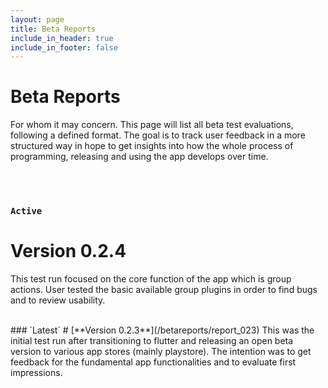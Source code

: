 ```yaml
---
layout: page
title: Beta Reports
include_in_header: true
include_in_footer: false
---
```


# Beta Reports
For whom it may concern. This page will list all beta test evaluations, following a defined format. The goal is to
track user feedback in a more structured way in hope to get insights into how the whole process of programming, releasing and using the app
develops over time.

<br>
<br>

### `Active`
<!-- # [**Version 0.2.4**](/betareports/report_024) -->
# **Version 0.2.4**
This test run focused on the core function of the app which is group actions. User tested the basic available group plugins in order to
find bugs and to review usability.

<br>
### `Latest`
# [**Version 0.2.3**](/betareports/report_023)
This was the initial test run after transitioning to flutter and releasing an open beta version to various app stores (mainly playstore). The intention was to
get feedback for the fundamental app functionalities and to evaluate first impressions.


<br>

<!--
# [**Version X.X.X**](/betareports/report_xxx)
This was the initial test run after releasing an open beta version to various app stores (mainly playstore). The intention was to
get feedback for the fundamental app functionalities and to evaluate first impressions.
-->
